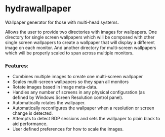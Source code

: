 hydrawallpaper
==============

Wallpaper generator for those with multi-head systems.

Allows the user to provide two directories with images for wallpapers. One directory for single screen wallpapers which will be composed with other single screen wallpapers to create a wallpaper that will display a different image on each monitor. And another directory for multi-screen wallpapers which will be properly scaled to span across multiple monitors.

<h3>Features:</h3>
<ul>
	<li>Combines multiple images to create one multi-screen wallpaper</li>
	<li>Scales multi-screen wallpapers so they span all monitors</li>
	<li>Rotate images based in image meta-data.</li>
	<li>Handles any number of screens in any physical configuration (as defined by Windows Screen Resolution control panel).</li>
	<li>Automatically rotates the wallpaper.</li>
	<li>Automatically reconfigures the wallpaper when a resolution or screen change is detected.</li>
	<li>Attempts to detect RDP sessions and sets the wallpaper to plain black to aid performance.</li>
	<li>User defined preferences for how to scale the images.</li>
</ul>
